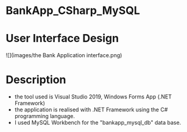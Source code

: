 # BankApp_CSharp_MySQL

# User Interface Design
![](images/the Bank Application interface.png)

# Description
- the tool used is Visual Studio 2019, Windows Forms App (.NET Framework)
- the application is realised with .NET Framework using the C# programming language.
- I used MySQL Workbench for the "bankapp_mysql_db" data base.

